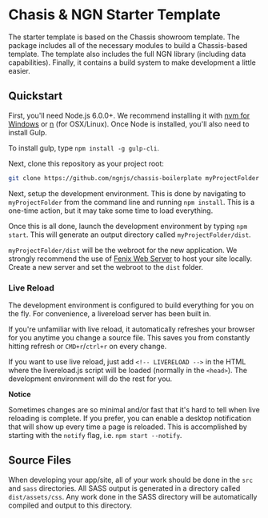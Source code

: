 # Chasis & NGN Starter Template

The starter template is based on the Chassis showroom template. The
package includes all of the necessary modules to build a Chassis-based
template. The template also includes the full NGN library (including
data capabilities). Finally, it contains a build system to make development
a little easier.

## Quickstart

First, you'll need Node.js 6.0.0+. We recommend installing it with
[nvm for Windows](https://github.com/coreybutler/nvm-windows) or [n](https://github.com/tj/n) (for OSX/Linux). Once Node is installed,
you'll also need to install Gulp.

To install gulp, type `npm install -g gulp-cli`.

Next, clone this repository as your project root:

```sh
git clone https://github.com/ngnjs/chassis-boilerplate myProjectFolder
```

Next, setup the development environment. This is done by navigating
to `myProjectFolder` from the command line and running `npm install`. This
is a one-time action, but it may take some time to load everything.

Once this is all done, launch the development environment by typing
`npm start`. This will generate an output directory called `myProjectFolder/dist`.

`myProjectFolder/dist` will be the webroot for the new application. We strongly
recommend the use of [Fenix Web Server](http://fenixwebserver.com) to host
your site locally. Create a new server and set the webroot to the `dist` folder.

### Live Reload

The development environment is configured to build everything for you on the fly.
For convenience, a livereload server has been built in.

If you're unfamiliar with live reload, it automatically refreshes your browser
for you anytime you change a source file. This saves you from constantly hitting
refresh or `CMD+r`/`ctrl+r` on every change.

If you want to use live reload, just add `<!-- LIVERELOAD -->`
in the HTML where the livereload.js script will be loaded (normally in the `<head>`).
The development environment will do the rest for you.

**Notice**

Sometimes changes are so minimal and/or fast that it's hard to tell when live
reloading is complete. If you prefer, you can enable a desktop notification that
will show up every time a page is reloaded. This is accomplished by starting with
the `notify` flag, i.e. `npm start --notify`.

## Source Files

When developing your app/site, all of your work should be done in the `src` and
`sass` directories. All SASS output is generated in a directory called `dist/assets/css`.
Any work done in the SASS directory will be automatically compiled and output
to this directory.
